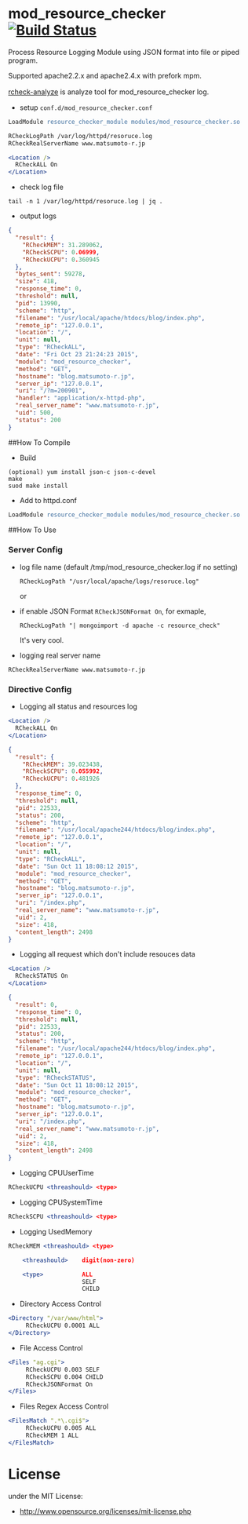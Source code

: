 # mod_resource_checker [![Build Status](https://travis-ci.org/matsumoto-r/mod_resource_checker.svg?branch=master)](https://travis-ci.org/matsumoto-r/mod_resource_checker)

Process Resource Logging Module using JSON format into file or piped program.

Supported apache2.2.x and apache2.4.x with prefork mpm.

[rcheck-analyze](https://github.com/matsumoto-r/rcheck-analyzer) is analyze tool for mod_resource_checker log.
　

- setup `conf.d/mod_resource_checker.conf`

```apache
LoadModule resource_checker_module modules/mod_resource_checker.so

RCheckLogPath /var/log/httpd/resoruce.log
RCheckRealServerName www.matsumoto-r.jp

<Location />
  RCheckALL On
</Location>
```

- check log file 

```
tail -n 1 /var/log/httpd/resoruce.log | jq .
```

- output logs

```json
{
  "result": {
    "RCheckMEM": 31.289062,
    "RCheckSCPU": 0.06999,
    "RCheckUCPU": 0.360945
  },
  "bytes_sent": 59278,
  "size": 418,
  "response_time": 0,
  "threshold": null,
  "pid": 13990,
  "scheme": "http",
  "filename": "/usr/local/apache/htdocs/blog/index.php",
  "remote_ip": "127.0.0.1",
  "location": "/",
  "unit": null,
  "type": "RCheckALL",
  "date": "Fri Oct 23 21:24:23 2015",
  "module": "mod_resource_checker",
  "method": "GET",
  "hostname": "blog.matsumoto-r.jp",
  "server_ip": "127.0.0.1",
  "uri": "/?m=200901",
  "handler": "application/x-httpd-php",
  "real_server_name": "www.matsumoto-r.jp",
  "uid": 500,
  "status": 200
}
```

##How To Compile
- Build
```
(optional) yum install json-c json-c-devel
make
suod make install
```

- Add to  httpd.conf
```apache
LoadModule resource_checker_module modules/mod_resource_checker.so
```


##How To Use
### Server Config
- log file name (default /tmp/mod_resource_checker.log if no setting)

    ```
    RCheckLogPath "/usr/local/apache/logs/resoruce.log"
    ```

    or

- if enable JSON Format `RCheckJSONFormat On`, for exmaple,

    ```
    RCheckLogPath "| mongoimport -d apache -c resource_check"
    ```

    It's very cool.

- logging real server name

```
RCheckRealServerName www.matsumoto-r.jp
```

### Directive Config
- Logging all status and resources log

```apache
<Location />
  RCheckALL On
</Location>
```

```json
{
  "result": {
    "RCheckMEM": 39.023438,
    "RCheckSCPU": 0.055992,
    "RCheckUCPU": 0.481926
  },
  "response_time": 0,
  "threshold": null,
  "pid": 22533,
  "status": 200,
  "scheme": "http",
  "filename": "/usr/local/apache244/htdocs/blog/index.php",
  "remote_ip": "127.0.0.1",
  "location": "/",
  "unit": null,
  "type": "RCheckALL",
  "date": "Sun Oct 11 18:08:12 2015",
  "module": "mod_resource_checker",
  "method": "GET",
  "hostname": "blog.matsumoto-r.jp",
  "server_ip": "127.0.0.1",
  "uri": "/index.php",
  "real_server_name": "www.matsumoto-r.jp",
  "uid": 2,
  "size": 418,
  "content_length": 2498
}
```

- Logging all request which don't include resouces data

```apache
<Location />
  RCheckSTATUS On
</Location>
```

```json
{
  "result": 0,
  "response_time": 0,
  "threshold": null,
  "pid": 22533,
  "status": 200,
  "scheme": "http",
  "filename": "/usr/local/apache244/htdocs/blog/index.php",
  "remote_ip": "127.0.0.1",
  "location": "/",
  "unit": null,
  "type": "RCheckSTATUS",
  "date": "Sun Oct 11 18:08:12 2015",
  "module": "mod_resource_checker",
  "method": "GET",
  "hostname": "blog.matsumoto-r.jp",
  "server_ip": "127.0.0.1",
  "uri": "/index.php",
  "real_server_name": "www.matsumoto-r.jp",
  "uid": 2,
  "size": 418,
  "content_length": 2498
}
```

- Logging CPUUserTime

```apache
RCheckUCPU <threashould> <type>
```

- Logging CPUSystemTime
```apache
RCheckSCPU <threashould> <type>
```

- Logging UsedMemory
```apache
RCheckMEM <threashould> <type>

    <threashould>    digit(non-zero)

    <type>           ALL
                     SELF
                     CHILD
```

- Directory Access Control
```apache
<Directory "/var/www/html">
     RCheckUCPU 0.0001 ALL
</Directory>
```

- File Access Control
```apache
<Files "ag.cgi">
     RCheckUCPU 0.003 SELF
     RCheckSCPU 0.004 CHILD
     RCheckJSONFormat On
</Files>
```

- Files Regex Access Control
```apache
<FilesMatch ".*\.cgi$">
     RCheckUCPU 0.005 ALL
     RCheckMEM 1 ALL
</FilesMatch>
```

# License
under the MIT License:

* http://www.opensource.org/licenses/mit-license.php

